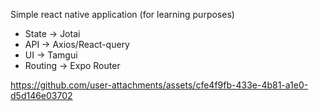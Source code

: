 Simple react native application (for learning purposes)

- State -> Jotai
- API -> Axios/React-query
- UI -> Tamgui
- Routing -> Expo Router

https://github.com/user-attachments/assets/cfe4f9fb-433e-4b81-a1e0-d5d146e03702

